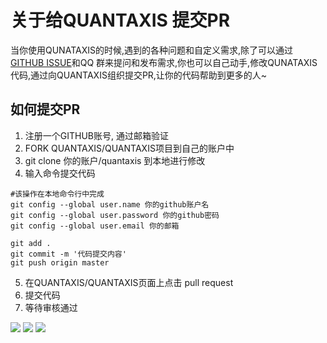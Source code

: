 # 关于给QUANTAXIS 提交PR


当你使用QUNATAXIS的时候,遇到的各种问题和自定义需求,除了可以通过[GITHUB ISSUE](https://github.com/QUANTAXIS/QUANTAXIS/issues)和QQ 群来提问和发布需求,你也可以自己动手,修改QUNATAXIS代码,通过向QUANTAXIS组织提交PR,让你的代码帮助到更多的人~

## 如何提交PR

1. 注册一个GITHUB账号, 通过邮箱验证
2. FORK QUANTAXIS/QUANTAXIS项目到自己的账户中
3. git clone 你的账户/quantaxis 到本地进行修改
4. 输入命令提交代码
```git
#该操作在本地命令行中完成
git config --global user.name 你的github账户名
git config --global user.password 你的github密码
git config --global user.email 你的邮箱

git add .
git commit -m '代码提交内容'
git push origin master
```
5. 在QUANTAXIS/QUANTAXIS页面上点击 pull request
6. 提交代码
7. 等待审核通过

![](http://pic.yutiansut.com/PR1.png)
![](http://pic.yutiansut.com/PR2.png)
![](http://pic.yutiansut.com/PR3.png)